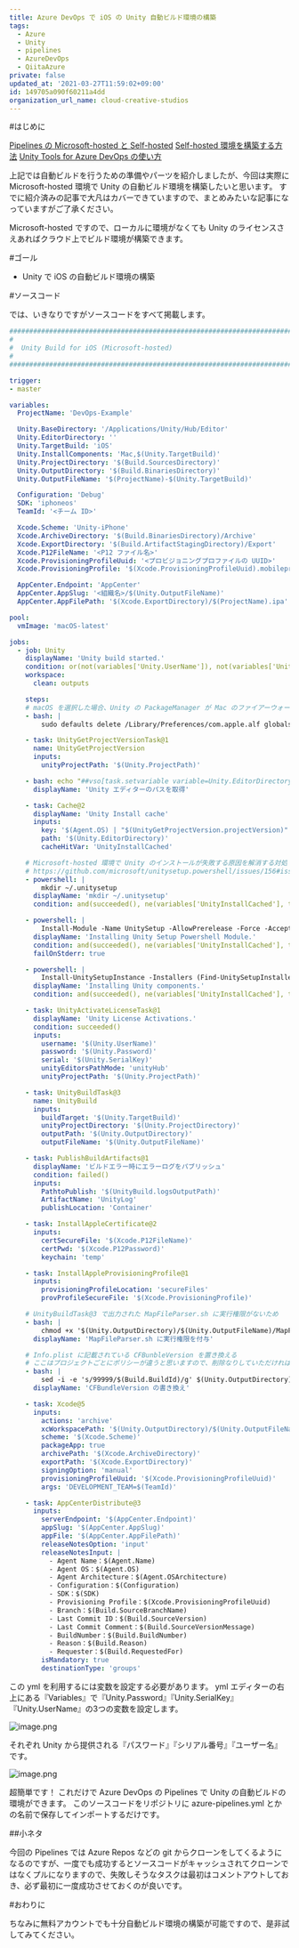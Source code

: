 ```yaml
---
title: Azure DevOps で iOS の Unity 自動ビルド環境の構築
tags:
  - Azure
  - Unity
  - pipelines
  - AzureDevOps
  - QiitaAzure
private: false
updated_at: '2021-03-27T11:59:02+09:00'
id: 149705a090f60211a4dd
organization_url_name: cloud-creative-studios
---
```

#はじめに

[Pipelines の Microsoft-hosted と Self-hosted](https://qiita.com/akiojin/items/1fb2d516399967c183bf)
[Self-hosted 環境を構築する方法](https://qiita.com/akiojin/items/ef9226b430ef73806b78)
[Unity Tools for Azure DevOps の使い方](https://qiita.com/akiojin/items/cf85eee9ddd11780e209)

上記では自動ビルドを行うための準備やパーツを紹介しましたが、今回は実際に Microsoft-hosted 環境で Unity の自動ビルド環境を構築したいと思います。
すでに紹介済みの記事で大凡はカバーできていますので、まとめみたいな記事になっていますがご了承ください。

Microsoft-hosted ですので、ローカルに環境がなくても Unity のライセンスさえあればクラウド上でビルド環境が構築できます。


#ゴール

- Unity で iOS の自動ビルド環境の構築

#ソースコード

では、いきなりですがソースコードをすべて掲載します。

```yml
################################################################################
#
#  Unity Build for iOS (Microsoft-hosted)
#
################################################################################

trigger:
- master

variables:
  ProjectName: 'DevOps-Example'

  Unity.BaseDirectory: '/Applications/Unity/Hub/Editor'
  Unity.EditorDirectory: ''
  Unity.TargetBuild: 'iOS'
  Unity.InstallComponents: 'Mac,$(Unity.TargetBuild)'
  Unity.ProjectDirectory: '$(Build.SourcesDirectory)'
  Unity.OutputDirectory: '$(Build.BinariesDirectory)'
  Unity.OutputFileName: '$(ProjectName)-$(Unity.TargetBuild)'

  Configuration: 'Debug'
  SDK: 'iphoneos'
  TeamId: '<チーム ID>'

  Xcode.Scheme: 'Unity-iPhone'
  Xcode.ArchiveDirectory: '$(Build.BinariesDirectory)/Archive'
  Xcode.ExportDirectory: '$(Build.ArtifactStagingDirectory)/Export'
  Xcode.P12FileName: '<P12 ファイル名>'
  Xcode.ProvisioningProfileUuid: '<プロビジョニングプロファイルの UUID>'
  Xcode.ProvisioningProfile: '$(Xcode.ProvisioningProfileUuid).mobileprovision'

  AppCenter.Endpoint: 'AppCenter'
  AppCenter.AppSlug: '<組織名>/$(Unity.OutputFileName)'
  AppCenter.AppFilePath: '$(Xcode.ExportDirectory)/$(ProjectName).ipa'

pool:
  vmImage: 'macOS-latest'

jobs:
  - job: Unity
    displayName: 'Unity build started.'
    condition: or(not(variables['Unity.UserName']), not(variables['Unity.Password']), not(variables['Unity.SerialKey']))
    workspace:
      clean: outputs

    steps:
    # macOS を選択した場合、Unity の PackageManager が Mac のファイアーウォールで弾かれる可能性があるのでファイアーウォールを無効化
    - bash: |
        sudo defaults delete /Library/Preferences/com.apple.alf globalstate

    - task: UnityGetProjectVersionTask@1
      name: UnityGetProjectVersion
      inputs:
        unityProjectPath: '$(Unity.ProjectPath)'

    - bash: echo "##vso[task.setvariable variable=Unity.EditorDirectory]$(Unity.BaseDirectory)/$(UnityGetProjectVersion.projectVersion)"
      displayName: 'Unity エディターのパスを取得'

    - task: Cache@2
      displayName: 'Unity Install cache'
      inputs:
        key: '$(Agent.OS) | "$(UnityGetProjectVersion.projectVersion)" | $(Unity.InstallComponents)'
        path: '$(Unity.EditorDirectory)'
        cacheHitVar: 'UnityInstallCached'

    # Microsoft-hosted 環境で Unity のインストールが失敗する原因を解消する対処
    # https://github.com/microsoft/unitysetup.powershell/issues/156#issuecomment-650578187
    - powershell: |
        mkdir ~/.unitysetup
      displayName: 'mkdir ~/.unitysetup'
      condition: and(succeeded(), ne(variables['UnityInstallCached'], true))

    - powershell: |
        Install-Module -Name UnitySetup -AllowPrerelease -Force -AcceptLicense
      displayName: 'Installing Unity Setup Powershell Module.'
      condition: and(succeeded(), ne(variables['UnityInstallCached'], true))
      failOnStderr: true

    - powershell: |
        Install-UnitySetupInstance -Installers (Find-UnitySetupInstaller -Version '$(UnityGetProjectVersion.projectVersion)' -Components "$(Unity.InstallComponents)") -Verbose
      displayName: 'Installing Unity components.'
      condition: and(succeeded(), ne(variables['UnityInstallCached'], true))

    - task: UnityActivateLicenseTask@1
      displayName: 'Unity License Activations.'
      condition: succeeded()
      inputs:
        username: '$(Unity.UserName)'
        password: '$(Unity.Password)'
        serial: '$(Unity.SerialKey)'
        unityEditorsPathMode: 'unityHub'
        unityProjectPath: '$(Unity.ProjectPath)'

    - task: UnityBuildTask@3
      name: UnityBuild
      inputs:
        buildTarget: '$(Unity.TargetBuild)'
        unityProjectDirectory: '$(Unity.ProjectDirectory)'
        outputPath: '$(Unity.OutputDirectory)'
        outputFileName: '$(Unity.OutputFileName)'

    - task: PublishBuildArtifacts@1
      displayName: 'ビルドエラー時にエラーログをパブリッシュ'
      condition: failed()
      inputs:
        PathtoPublish: '$(UnityBuild.logsOutputPath)'
        ArtifactName: 'UnityLog'
        publishLocation: 'Container'

    - task: InstallAppleCertificate@2
      inputs:
        certSecureFile: '$(Xcode.P12FileName)'
        certPwd: '$(Xcode.P12Password)'
        keychain: 'temp'

    - task: InstallAppleProvisioningProfile@1
      inputs:
        provisioningProfileLocation: 'secureFiles'
        provProfileSecureFile: '$(Xcode.ProvisioningProfile)'

    # UnityBuildTask@3 で出力された MapFileParser.sh に実行権限がないため
    - bash: |
        chmod +x '$(Unity.OutputDirectory)/$(Unity.OutputFileName)/MapFileParser.sh'
      displayName: 'MapFileParser.sh に実行権限を付与'

    # Info.plist に記載されている CFBunbleVersion を置き換える
    # ここはプロジェクトごとにポリシーが違うと思いますので、削除なりしていただければよいかと
    - bash: |
        sed -i -e 's/99999/$(Build.BuildId)/g' $(Unity.OutputDirectory)/$(Unity.OutputFileName)/Info.plist
      displayName: 'CFBundleVersion の書き換え'

    - task: Xcode@5
      inputs:
        actions: 'archive'
        xcWorkspacePath: '$(Unity.OutputDirectory)/$(Unity.OutputFileName)/$(Xcode.Scheme).xcodeproj/project.xcworkspace'
        scheme: '$(Xcode.Scheme)'
        packageApp: true
        archivePath: '$(Xcode.ArchiveDirectory)'
        exportPath: '$(Xcode.ExportDirectory)'
        signingOption: 'manual'
        provisioningProfileUuid: '$(Xcode.ProvisioningProfileUuid)'
        args: 'DEVELOPMENT_TEAM=$(TeamId)'

    - task: AppCenterDistribute@3
      inputs:
        serverEndpoint: '$(AppCenter.Endpoint)'
        appSlug: '$(AppCenter.AppSlug)'
        appFile: '$(AppCenter.AppFilePath)'
        releaseNotesOption: 'input'
        releaseNotesInput: |
          - Agent Name：$(Agent.Name)
          - Agent OS：$(Agent.OS)
          - Agent Architecture：$(Agent.OSArchitecture)
          - Configuration：$(Configuration)
          - SDK：$(SDK)
          - Provisioning Profile：$(Xcode.ProvisioningProfileUuid)
          - Branch：$(Build.SourceBranchName)
          - Last Commit ID：$(Build.SourceVersion)
          - Last Commit Comment：$(Build.SourceVersionMessage)
          - BuildNumber：$(Build.BuildNumber)
          - Reason：$(Build.Reason)
          - Requester：$(Build.RequestedFor)
        isMandatory: true
        destinationType: 'groups'
```

この yml を利用するには変数を設定する必要があります。
yml エディターの右上にある『Variables』で『Unity.Password』『Unity.SerialKey』『Unity.UserName』の3つの変数を設定します。

![image.png](https://qiita-image-store.s3.ap-northeast-1.amazonaws.com/0/19224/b42aa04e-b15a-34c2-1773-08cdb433d1e9.png)

それぞれ Unity から提供される『パスワード』『シリアル番号』『ユーザー名』です。

![image.png](https://qiita-image-store.s3.ap-northeast-1.amazonaws.com/0/19224/f2b18e04-db89-1125-fedb-395e621adf36.png)

超簡単です！
これだけで Azure DevOps の Pipelines で Unity の自動ビルドの環境ができます。
このソースコードをリポジトリに azure-pipelines.yml とかの名前で保存してインポートするだけです。

##小ネタ

今回の Pipelines では Azure Repos などの git からクローンをしてくるようになるのですが、一度でも成功するとソースコードがキャッシュされてクローンではなくプルになりますので、失敗しそうなタスクは最初はコメントアウトしておき、必ず最初に一度成功させておくのが良いです。

#おわりに

ちなみに無料アカウントでも十分自動ビルド環境の構築が可能ですので、是非試してみてください。
